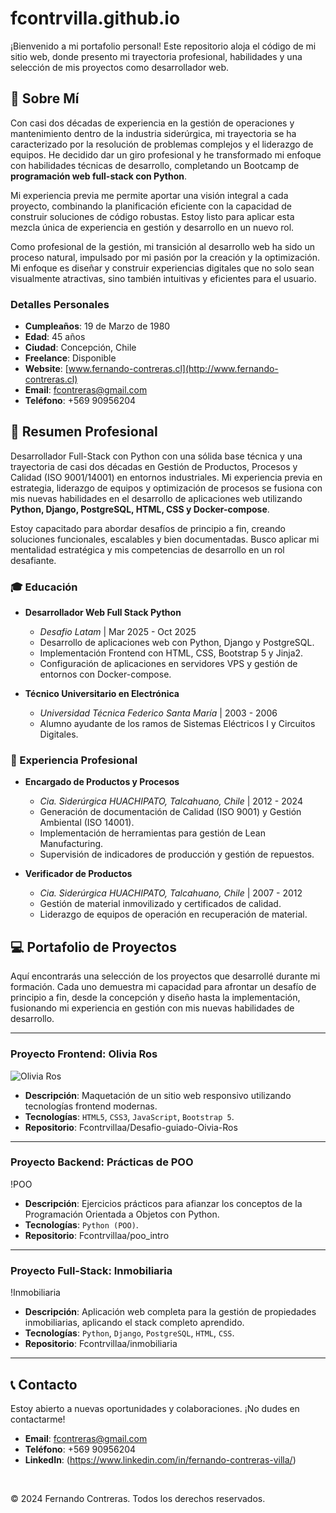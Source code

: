 # fcontrvilla.github.io

¡Bienvenido a mi portafolio personal! Este repositorio aloja el código de mi sitio web, donde presento mi trayectoria profesional, habilidades y una selección de mis proyectos como desarrollador web.

## 📜 Sobre Mí

Con casi dos décadas de experiencia en la gestión de operaciones y mantenimiento dentro de la industria siderúrgica, mi trayectoria se ha caracterizado por la resolución de problemas complejos y el liderazgo de equipos. He decidido dar un giro profesional y he transformado mi enfoque con habilidades técnicas de desarrollo, completando un Bootcamp de **programación web full-stack con Python**.

Mi experiencia previa me permite aportar una visión integral a cada proyecto, combinando la planificación eficiente con la capacidad de construir soluciones de código robustas. Estoy listo para aplicar esta mezcla única de experiencia en gestión y desarrollo en un nuevo rol.

Como profesional de la gestión, mi transición al desarrollo web ha sido un proceso natural, impulsado por mi pasión por la creación y la optimización. Mi enfoque es diseñar y construir experiencias digitales que no solo sean visualmente atractivas, sino también intuitivas y eficientes para el usuario.

### Detalles Personales

-   **Cumpleaños**: 19 de Marzo de 1980
-   **Edad**: 45 años
-   **Ciudad**: Concepción, Chile
-   **Freelance**: Disponible
-   **Website**: [www.fernando-contreras.cl](http://www.fernando-contreras.cl)
-   **Email**: fcontreras@gmail.com
-   **Teléfono**: +569 90956204

## 📄 Resumen Profesional

Desarrollador Full-Stack con Python con una sólida base técnica y una trayectoria de casi dos décadas en Gestión de Productos, Procesos y Calidad (ISO 9001/14001) en entornos industriales. Mi experiencia previa en estrategia, liderazgo de equipos y optimización de procesos se fusiona con mis nuevas habilidades en el desarrollo de aplicaciones web utilizando **Python, Django, PostgreSQL, HTML, CSS y Docker-compose**.

Estoy capacitado para abordar desafíos de principio a fin, creando soluciones funcionales, escalables y bien documentadas. Busco aplicar mi mentalidad estratégica y mis competencias de desarrollo en un rol desafiante.

### 🎓 Educación

*   **Desarrollador Web Full Stack Python**
    *   _Desafio Latam_ | Mar 2025 - Oct 2025
    *   Desarrollo de aplicaciones web con Python, Django y PostgreSQL.
    *   Implementación Frontend con HTML, CSS, Bootstrap 5 y Jinja2.
    *   Configuración de aplicaciones en servidores VPS y gestión de entornos con Docker-compose.

*   **Técnico Universitario en Electrónica**
    *   _Universidad Técnica Federico Santa María_ | 2003 - 2006
    *   Alumno ayudante de los ramos de Sistemas Eléctricos I y Circuitos Digitales.

### 💼 Experiencia Profesional

*   **Encargado de Productos y Procesos**
    *   _Cia. Siderúrgica HUACHIPATO, Talcahuano, Chile_ | 2012 - 2024
    *   Generación de documentación de Calidad (ISO 9001) y Gestión Ambiental (ISO 14001).
    *   Implementación de herramientas para gestión de Lean Manufacturing.
    *   Supervisión de indicadores de producción y gestión de repuestos.

*   **Verificador de Productos**
    *   _Cia. Siderúrgica HUACHIPATO, Talcahuano, Chile_ | 2007 - 2012
    *   Gestión de material inmovilizado y certificados de calidad.
    *   Liderazgo de equipos de operación en recuperación de material.

## 💻 Portafolio de Proyectos

Aquí encontrarás una selección de los proyectos que desarrollé durante mi formación. Cada uno demuestra mi capacidad para afrontar un desafío de principio a fin, desde la concepción y diseño hasta la implementación, fusionando mi experiencia en gestión con mis nuevas habilidades de desarrollo.

---

### Proyecto Frontend: Olivia Ros

![Olivia Ros](assets/img/portfolio/olivia-ros-web-image.png)

*   **Descripción**: Maquetación de un sitio web responsivo utilizando tecnologías frontend modernas.
*   **Tecnologías**: `HTML5`, `CSS3`, `JavaScript`, `Bootstrap 5`.
*   **Repositorio**: Fcontrvillaa/Desafio-guiado-Oivia-Ros

---

### Proyecto Backend: Prácticas de POO

!POO

*   **Descripción**: Ejercicios prácticos para afianzar los conceptos de la Programación Orientada a Objetos con Python.
*   **Tecnologías**: `Python (POO)`.
*   **Repositorio**: Fcontrvillaa/poo_intro

---

### Proyecto Full-Stack: Inmobiliaria

!Inmobiliaria

*   **Descripción**: Aplicación web completa para la gestión de propiedades inmobiliarias, aplicando el stack completo aprendido.
*   **Tecnologías**: `Python`, `Django`, `PostgreSQL`, `HTML`, `CSS`.
*   **Repositorio**: Fcontrvillaa/inmobiliaria

---

## 📞 Contacto

Estoy abierto a nuevas oportunidades y colaboraciones. ¡No dudes en contactarme!

*   **Email**: fcontreras@gmail.com
*   **Teléfono**: +569 90956204
*   **LinkedIn**: (https://www.linkedin.com/in/fernando-contreras-villa/)

<br>

© 2024 Fernando Contreras. Todos los derechos reservados.
